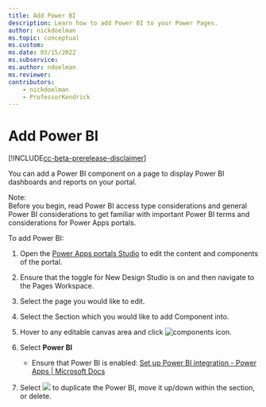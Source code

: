 ```yaml
---
title: Add Power BI
description: Learn how to add Power BI to your Power Pages.
author: nickdoelman
ms.topic: conceptual
ms.custom: 
ms.date: 03/15/2022
ms.subservice:
ms.author: ndoelman 
ms.reviewer: 
contributors:
    - nickdoelman
    - ProfessorKendrick
---
```


# Add Power BI

[!INCLUDE[cc-beta-prerelease-disclaimer](../includes/cc-beta-prerelease-disclaimer.md)]

You can add a Power BI component on a page to display Power BI dashboards and reports on your portal.

Note:  
Before you begin, read Power BI access type considerations and general Power BI considerations to get familiar with important Power BI terms and considerations for Power Apps portals.

To add Power BI:

1. Open the [Power Apps portals Studio](/powerapps/maker/portals/portal-designer-anatomy) to edit the content and components of the portal.

1. Ensure that the toggle for New Design Studio is on and then navigate to the Pages Workspace.

1. Select the page you would like to edit.

1. Select the Section which you would like to add Component into.

1. Hover to any editable canvas area and click ![components icon ](media/image3.png).

1. Select **Power BI**

    - Ensure that Power BI is enabled: [Set up Power BI integration - Power Apps \| Microsoft Docs](/powerapps/maker/portals/admin/set-up-power-bi-integration#enable-power-bi-visualization)
    
1.  Select ![](media/image22.png) to duplicate the Power BI, move it up/down within the section, or delete.